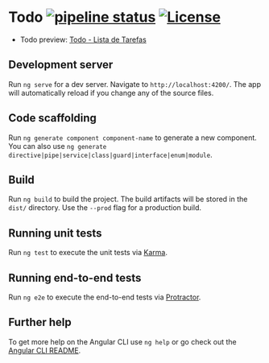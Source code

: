 # Todo [![pipeline status](https://gitlab.com/thoggs/todo/badges/master/pipeline.svg)](https://gitlab.com/thoggs/todo/-/commits/master) <a href="https://opensource.org/licenses/MIT"><img src="https://poser.pugx.org/laravel/framework/license.svg" alt="License"></a>

- Todo preview: [Todo - Lista de Tarefas](https://thoggs.gitlab.io/todo)

## Development server

Run `ng serve` for a dev server. Navigate to `http://localhost:4200/`. The app will automatically reload if you change any of the source files.

## Code scaffolding

Run `ng generate component component-name` to generate a new component. You can also use `ng generate directive|pipe|service|class|guard|interface|enum|module`.

## Build

Run `ng build` to build the project. The build artifacts will be stored in the `dist/` directory. Use the `--prod` flag for a production build.

## Running unit tests

Run `ng test` to execute the unit tests via [Karma](https://karma-runner.github.io).

## Running end-to-end tests

Run `ng e2e` to execute the end-to-end tests via [Protractor](http://www.protractortest.org/).

## Further help

To get more help on the Angular CLI use `ng help` or go check out the [Angular CLI README](https://github.com/angular/angular-cli/blob/master/README.md).
